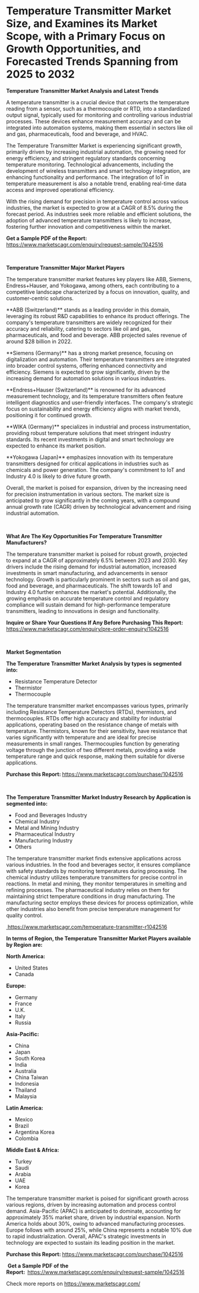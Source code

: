 <p><h1>Temperature Transmitter Market Size, and Examines its Market Scope, with a Primary Focus on Growth Opportunities, and Forecasted Trends Spanning from 2025 to 2032</h1></p><p><strong>Temperature Transmitter Market Analysis and Latest Trends</strong></p>
<p><p>A temperature transmitter is a crucial device that converts the temperature reading from a sensor, such as a thermocouple or RTD, into a standardized output signal, typically used for monitoring and controlling various industrial processes. These devices enhance measurement accuracy and can be integrated into automation systems, making them essential in sectors like oil and gas, pharmaceuticals, food and beverage, and HVAC.</p><p>The Temperature Transmitter Market is experiencing significant growth, primarily driven by increasing industrial automation, the growing need for energy efficiency, and stringent regulatory standards concerning temperature monitoring. Technological advancements, including the development of wireless transmitters and smart technology integration, are enhancing functionality and performance. The integration of IoT in temperature measurement is also a notable trend, enabling real-time data access and improved operational efficiency.</p><p>With the rising demand for precision in temperature control across various industries, the market is expected to grow at a CAGR of 8.5% during the forecast period. As industries seek more reliable and efficient solutions, the adoption of advanced temperature transmitters is likely to increase, fostering further innovation and competitiveness within the market.</p></p>
<p><strong>Get a Sample PDF of the Report:&nbsp;</strong> <a href="https://www.marketscagr.com/enquiry/request-sample/1042516?utm_campaign=2235&utm_medium=2&utm_source=Github&utm_content=ia&utm_term=12022025&utm_id=temperature-transmitter">https://www.marketscagr.com/enquiry/request-sample/1042516</a></p>
<p>&nbsp;</p>
<p><strong>Temperature Transmitter Major Market Players</strong></p>
<p><p>The temperature transmitter market features key players like ABB, Siemens, Endress+Hauser, and Yokogawa, among others, each contributing to a competitive landscape characterized by a focus on innovation, quality, and customer-centric solutions.</p><p>**ABB (Switzerland)** stands as a leading provider in this domain, leveraging its robust R&D capabilities to enhance its product offerings. The company's temperature transmitters are widely recognized for their accuracy and reliability, catering to sectors like oil and gas, pharmaceuticals, and food and beverage. ABB projected sales revenue of around $28 billion in 2022.</p><p>**Siemens (Germany)** has a strong market presence, focusing on digitalization and automation. Their temperature transmitters are integrated into broader control systems, offering enhanced connectivity and efficiency. Siemens is expected to grow significantly, driven by the increasing demand for automation solutions in various industries.</p><p>**Endress+Hauser (Switzerland)** is renowned for its advanced measurement technology, and its temperature transmitters often feature intelligent diagnostics and user-friendly interfaces. The company's strategic focus on sustainability and energy efficiency aligns with market trends, positioning it for continued growth.</p><p>**WIKA (Germany)** specializes in industrial and process instrumentation, providing robust temperature solutions that meet stringent industry standards. Its recent investments in digital and smart technology are expected to enhance its market position.</p><p>**Yokogawa (Japan)** emphasizes innovation with its temperature transmitters designed for critical applications in industries such as chemicals and power generation. The company's commitment to IoT and Industry 4.0 is likely to drive future growth.</p><p>Overall, the market is poised for expansion, driven by the increasing need for precision instrumentation in various sectors. The market size is anticipated to grow significantly in the coming years, with a compound annual growth rate (CAGR) driven by technological advancement and rising industrial automation.</p></p>
<p>&nbsp;</p>
<p><strong>What Are The Key Opportunities For Temperature Transmitter Manufacturers?</strong></p>
<p><p>The temperature transmitter market is poised for robust growth, projected to expand at a CAGR of approximately 6.5% between 2023 and 2030. Key drivers include the rising demand for industrial automation, increased investments in smart manufacturing, and advancements in sensor technology. Growth is particularly prominent in sectors such as oil and gas, food and beverage, and pharmaceuticals. The shift towards IoT and Industry 4.0 further enhances the market's potential. Additionally, the growing emphasis on accurate temperature control and regulatory compliance will sustain demand for high-performance temperature transmitters, leading to innovations in design and functionality.</p></p>
<p><strong>Inquire or Share Your Questions If Any Before Purchasing This Report:</strong> <a href="https://www.marketscagr.com/enquiry/pre-order-enquiry/1042516?utm_campaign=2235&utm_medium=2&utm_source=Github&utm_content=ia&utm_term=12022025&utm_id=temperature-transmitter">https://www.marketscagr.com/enquiry/pre-order-enquiry/1042516</a></p>
<p>&nbsp;</p>
<p><strong>Market Segmentation</strong></p>
<p><strong>The Temperature Transmitter Market Analysis by types is segmented into:</strong></p>
<p><ul><li>Resistance Temperature Detector</li><li>Thermistor</li><li>Thermocouple</li></ul></p>
<p><p>The temperature transmitter market encompasses various types, primarily including Resistance Temperature Detectors (RTDs), thermistors, and thermocouples. RTDs offer high accuracy and stability for industrial applications, operating based on the resistance change of metals with temperature. Thermistors, known for their sensitivity, have resistance that varies significantly with temperature and are ideal for precise measurements in small ranges. Thermocouples function by generating voltage through the junction of two different metals, providing a wide temperature range and quick response, making them suitable for diverse applications.</p></p>
<p><strong>Purchase this Report:&nbsp;</strong><a href="https://www.marketscagr.com/purchase/1042516?utm_campaign=2235&utm_medium=2&utm_source=Github&utm_content=ia&utm_term=12022025&utm_id=temperature-transmitter">https://www.marketscagr.com/purchase/1042516</a></p>
<p>&nbsp;</p>
<p><strong>The Temperature Transmitter Market Industry Research by Application is segmented into:</strong></p>
<p><ul><li>Food and Beverages Industry</li><li>Chemical Industry</li><li>Metal and Mining Industry</li><li>Pharmaceutical Industry</li><li>Manufacturing Industry</li><li>Others</li></ul></p>
<p><p>The temperature transmitter market finds extensive applications across various industries. In the food and beverages sector, it ensures compliance with safety standards by monitoring temperatures during processing. The chemical industry utilizes temperature transmitters for precise control in reactions. In metal and mining, they monitor temperatures in smelting and refining processes. The pharmaceutical industry relies on them for maintaining strict temperature conditions in drug manufacturing. The manufacturing sector employs these devices for process optimization, while other industries also benefit from precise temperature management for quality control.</p></p>
<p><a href="https://www.marketscagr.com/temperature-transmitter-r1042516?utm_campaign=2235&utm_medium=2&utm_source=Github&utm_content=ia&utm_term=12022025&utm_id=temperature-transmitter">&nbsp;https://www.marketscagr.com/temperature-transmitter-r1042516</a></p>
<p><strong>In terms of Region, the Temperature Transmitter Market Players available by Region are:</strong></p>
<p>
    <p> <strong> North America: </strong>
        <ul>
            <li>United States</li>
            <li>Canada</li>
        </ul>
        </p> 
    <p> <strong> Europe: </strong>
        <ul>
            <li>Germany</li>
            <li>France</li>
            <li>U.K.</li>
            <li>Italy</li>
            <li>Russia</li>
        </ul>
        </p> 
    <p> <strong> Asia-Pacific: </strong>
        <ul>
            <li>China</li>
            <li>Japan</li>
            <li>South Korea</li>
            <li>India</li>
            <li>Australia</li>
            <li>China Taiwan</li>
            <li>Indonesia</li>
            <li>Thailand</li>
            <li>Malaysia</li>
        </ul>
        </p> 
    <p> <strong> Latin America: </strong>
        <ul>
            <li>Mexico</li>
            <li>Brazil</li>
            <li>Argentina Korea</li>
            <li>Colombia</li>
        </ul>
        </p> 
    <p> <strong> Middle East & Africa: </strong>
        <ul>
            <li>Turkey</li>
            <li>Saudi</li>
            <li>Arabia</li>
            <li>UAE</li>
            <li>Korea</li>
        </ul>
    </p>
    </p>
<p><p>The temperature transmitter market is poised for significant growth across various regions, driven by increasing automation and process control demand. Asia-Pacific (APAC) is anticipated to dominate, accounting for approximately 35% market share, driven by industrial expansion. North America holds about 30%, owing to advanced manufacturing processes. Europe follows with around 25%, while China represents a notable 10% due to rapid industrialization. Overall, APAC's strategic investments in technology are expected to sustain its leading position in the market.</p></p>
<p><strong>Purchase this Report: </strong><a href="https://www.marketscagr.com/purchase/1042516?utm_campaign=2235&utm_medium=2&utm_source=Github&utm_content=ia&utm_term=12022025&utm_id=temperature-transmitter">https://www.marketscagr.com/purchase/1042516</a></p>
<p>&nbsp;<strong>Get a Sample PDF of the Report:&nbsp;&nbsp;</strong><a href="https://www.marketscagr.com/enquiry/request-sample/1042516?utm_campaign=2235&utm_medium=2&utm_source=Github&utm_content=ia&utm_term=12022025&utm_id=temperature-transmitter">https://www.marketscagr.com/enquiry/request-sample/1042516</a></p>
<p><strong></strong></p>
<p>Check more reports on <a href="https://www.marketscagr.com/?utm_campaign=2235&utm_medium=2&utm_source=Github&utm_content=ia&utm_term=12022025&utm_id=temperature-transmitter">https://www.marketscagr.com/</a></p>